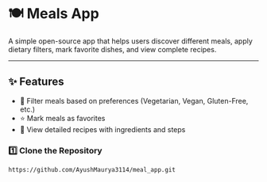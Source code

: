 # 🍽️ Meals App

A simple open-source app that helps users discover different meals, apply dietary filters, mark favorite dishes, and view complete recipes.

---

## ✨ Features
- 🥗 Filter meals based on preferences (Vegetarian, Vegan, Gluten-Free, etc.)
- ⭐ Mark meals as favorites
- 📜 View detailed recipes with ingredients and steps

### 1️⃣ Clone the Repository
```bash
https://github.com/AyushMaurya3114/meal_app.git
